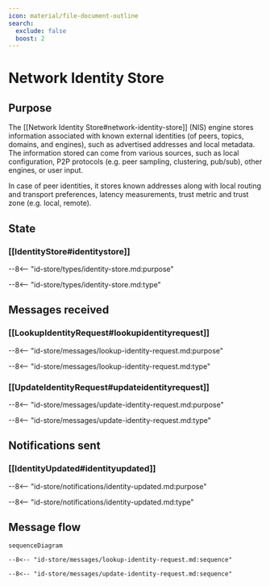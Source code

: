 ```yaml
---
icon: material/file-document-outline
search:
  exclude: false
  boost: 2
---
```


<div class="engine" markdown>

# Network Identity Store

## Purpose

<!-- --8<-- [start:purpose] -->
The [[Network Identity Store#network-identity-store]] (NIS) engine stores information associated with known external identities (of peers, topics, domains, and engines), such as advertised addresses and local metadata.
The information stored can come from various sources, such as local configuration, P2P protocols (e.g. peer sampling, clustering, pub/sub), other engines, or user input.

In case of peer identities, it stores known addresses along with local routing and transport preferences, latency measurements, trust metric and trust zone (e.g. local, remote).
<!-- --8<-- [end:purpose] -->

## State

### [[IdentityStore#identitystore]]

--8<-- "id-store/types/identity-store.md:purpose"

--8<-- "id-store/types/identity-store.md:type"

## Messages received

### [[LookupIdentityRequest#lookupidentityrequest]]

--8<-- "id-store/messages/lookup-identity-request.md:purpose"

--8<-- "id-store/messages/lookup-identity-request.md:type"

### [[UpdateIdentityRequest#updateidentityrequest]]

--8<-- "id-store/messages/update-identity-request.md:purpose"

--8<-- "id-store/messages/update-identity-request.md:type"

## Notifications sent

### [[IdentityUpdated#identityupdated]]

--8<-- "id-store/notifications/identity-updated.md:purpose"

--8<-- "id-store/notifications/identity-updated.md:type"

## Message flow

<!-- --8<-- [start:messages] -->
```mermaid
sequenceDiagram

--8<-- "id-store/messages/lookup-identity-request.md:sequence"

--8<-- "id-store/messages/update-identity-request.md:sequence"
```
<!-- --8<-- [end:messages] -->

</div>
